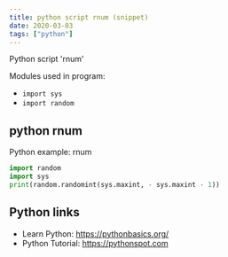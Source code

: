 ```yaml
---
title: python script rnum (snippet)
date: 2020-03-03
tags: ["python"]
---
```

Python script 'rnum'


Modules used in program: 
* `import sys`
* `import random`

## python rnum

Python example: rnum

```python
import random
import sys
print(random.randomint(sys.maxint, - sys.maxint - 1))

```

## Python links

- Learn Python: https://pythonbasics.org/
- Python Tutorial: https://pythonspot.com
